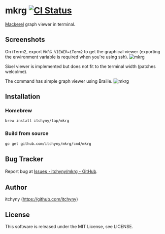 # mkrg [![CI Status](https://github.com/itchyny/mkrg/workflows/CI/badge.svg)](https://github.com/itchyny/mkrg/actions)
[Mackerel](https://mackerel.io) graph viewer in terminal.

## Screenshots
On iTerm2, export `MKRG_VIEWER=iTerm2` to get the graphical viewer (exporting the environment variable is required when you're using ssh).
![mkrg](https://user-images.githubusercontent.com/375258/47090208-65696e80-d25d-11e8-936a-3fe80879ebe7.png)

Sixel viewer is implemented but does not fit to the terminal width (patches welcolme).

The command has simple graph viewer using Braille.
![mkrg](https://user-images.githubusercontent.com/375258/47095115-8c2ca280-d267-11e8-99de-85dfb7401798.png)

## Installation
### Homebrew
```sh
brew install itchyny/tap/mkrg
```

### Build from source
```sh
go get github.com/itchyny/mkrg/cmd/mkrg
```

## Bug Tracker
Report bug at [Issues・itchyny/mkrg - GitHub](https://github.com/itchyny/mkrg/issues).

## Author
itchyny (https://github.com/itchyny)

## License
This software is released under the MIT License, see LICENSE.
